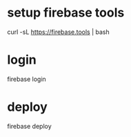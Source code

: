 # setup firebase tools

curl -sL https://firebase.tools | bash


# login

firebase login

# deploy
 firebase deploy